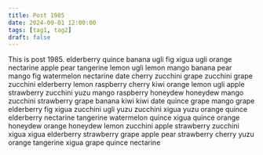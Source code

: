 ```yaml
---
title: Post 1985
date: 2024-09-01 12:00:00
tags: [tag1, tag2]
draft: false
---
```

This is post 1985.
elderberry
quince
banana
ugli
fig
xigua
ugli
orange
nectarine
apple
pear
tangerine
lemon
ugli
lemon
mango
banana
pear
mango
fig
watermelon
nectarine
date
cherry
zucchini
grape
zucchini
grape
zucchini
elderberry
lemon
raspberry
cherry
kiwi
orange
lemon
ugli
apple
strawberry
zucchini
yuzu
mango
raspberry
honeydew
honeydew
mango
zucchini
strawberry
grape
banana
kiwi
kiwi
date
quince
grape
mango
grape
elderberry
fig
xigua
zucchini
ugli
yuzu
zucchini
xigua
yuzu
orange
quince
elderberry
nectarine
tangerine
watermelon
quince
xigua
quince
orange
honeydew
orange
honeydew
lemon
zucchini
apple
strawberry
zucchini
xigua
xigua
elderberry
strawberry
grape
apple
pear
strawberry
cherry
yuzu
orange
tangerine
xigua
grape
quince
nectarine
